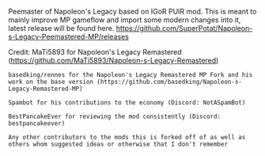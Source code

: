 Peemaster of Napoleon's Legacy based on IGoR PUIR mod. This is meant to mainly improve MP gameflow and import some modern changes into it, latest release will be found here. https://github.com/SuperPotat/Napoleon-s-Legacy-Peemastered-MP/releases

Credit:
    MaTi5893 for Napoleon's Legacy Remastered (https://github.com/MaTi5893/Napoleon-s-Legacy-Remastered)
    
    basedking/rennes for the Napoleon's Legacy Remastered MP Fork and his work on the base version (https://github.com/basedking/Napoleon-s-Legacy-Remastered-MP)
    
    Spambot for his contributions to the economy (Discord: NotASpamBot)
  
    BestPancakeEver for reviewing the mod consistently (Discord: bestpancakeever)
  
    Any other contributors to the mods this is forked off of as well as others whom suggested ideas or otherwise that I don't remember

